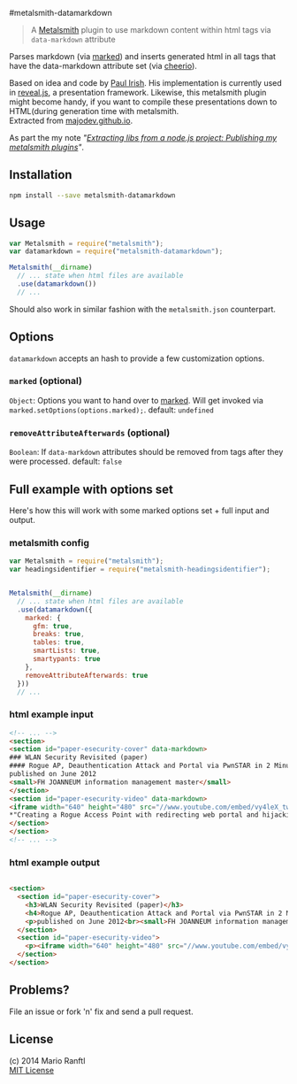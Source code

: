 #metalsmith-datamarkdown

> A [Metalsmith](http://metalsmith.io) plugin to use markdown content within html tags via `data-markdown` attribute

Parses markdown (via [marked](https://github.com/chjj/marked)) and inserts generated html in all tags that have the data-markdown attribute set (via [cheerio](https://github.com/cheeriojs/cheerio)).

Based on idea and code by [Paul Irish](https://gist.github.com/paulirish/1343518). His implementation is currently used in [reveal.js](https://github.com/hakimel/reveal.js), a presentation framework. Likewise, this metalsmith plugin might become handy, if you want to compile these presentations down to HTML(during generation time with metalsmith.  
Extracted from [majodev.github.io](http://majodev.github.io).

As part the my note *"[Extracting libs from a node.js project: Publishing my metalsmith plugins](http://ranf.tl/2014/10/01/extracting-libs-from-a-node-js-project/)"*.

## Installation

```bash
npm install --save metalsmith-datamarkdown
```

## Usage

```javascript
var Metalsmith = require("metalsmith");
var datamarkdown = require("metalsmith-datamarkdown");

Metalsmith(__dirname)
  // ... state when html files are available
  .use(datamarkdown())
  // ...
```

Should also work in similar fashion with the `metalsmith.json` counterpart.

## Options

`datamarkdown` accepts an hash to provide a few customization options.

### `marked` (optional)
`Object`: Options you want to hand over to [marked](https://github.com/chjj/marked#options-1). Will get invoked via `marked.setOptions(options.marked);`.
default: `undefined`

### `removeAttributeAfterwards` (optional)
`Boolean`: If `data-markdown` attributes should be removed from tags after they were processed.
default: `false`

## Full example with options set

Here's how this will work with some marked options set + full input and output.

### metalsmith config

```javascript
var Metalsmith = require("metalsmith");
var headingsidentifier = require("metalsmith-headingsidentifier");


Metalsmith(__dirname)
  // ... state when html files are available
  .use(datamarkdown({
    marked: {
      gfm: true,
      breaks: true,
      tables: true,
      smartLists: true,
      smartypants: true
    },
    removeAttributeAfterwards: true
  }))
  // ...
```

### html example input

```html
<!-- ... -->
<section>
<section id="paper-esecurity-cover" data-markdown>
### WLAN Security Revisited (paper)
#### Rogue AP, Deauthentication Attack and Portal via PwnSTAR in 2 Minutes
published on June 2012
<small>FH JOANNEUM information management master</small>
</section>
<section id="paper-esecurity-video" data-markdown>
<iframe width="640" height="480" src="//www.youtube.com/embed/vy4leX_twTw" frameborder="0"></iframe>
*"Creating a Rogue Access Point with redirecting web portal and hijacking open wifi users via de-authentication attack."*
</section>
</section>
<!-- ... -->
```

### html example output

```html

<section>
  <section id="paper-esecurity-cover">
    <h3>WLAN Security Revisited (paper)</h3>
    <h4>Rogue AP, Deauthentication Attack and Portal via PwnSTAR in 2 Minutes</h4>
    <p>published on June 2012<br><small>FH JOANNEUM information management master</small></p>
  </section>
  <section id="paper-esecurity-video">
    <p><iframe width="640" height="480" src="//www.youtube.com/embed/vy4leX_twTw" frameborder="0"></iframe><br><em>“Creating a Rogue Access Point with redirecting web portal and hijacking open wifi users via de-authentication attack.”</em></p>
  </section>
</section>

```

## Problems?
File an issue or fork 'n' fix and send a pull request.

## License
(c) 2014 Mario Ranftl  
[MIT License](majodev.mit-license.org)
